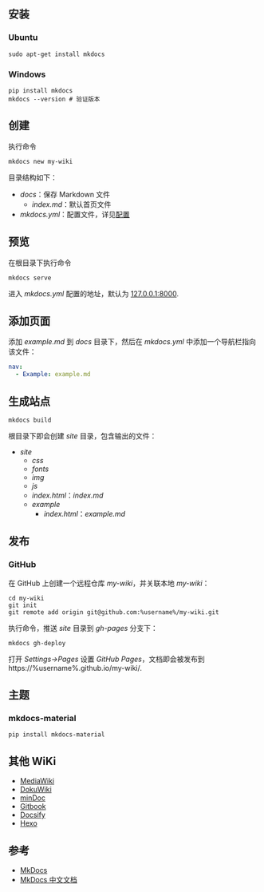 ## 安装

### Ubuntu

```shell
sudo apt-get install mkdocs
```

### Windows

```shell
pip install mkdocs
mkdocs --version # 验证版本
```

## 创建

执行命令

```shell
mkdocs new my-wiki
```

目录结构如下：

- *docs*：保存 Markdown 文件
  - *index.md*：默认首页文件
- *mkdocs.yml*：配置文件，详见[配置](https://markdown-docs-zh.readthedocs.io/zh_CN/latest/user-guide/configuration/)

## 预览

在根目录下执行命令

```shell
mkdocs serve
```


进入 *mkdocs.yml* 配置的地址，默认为 [127.0.0.1:8000](http://127.0.0.1:8000).

## 添加页面

添加 *example.md* 到 *docs* 目录下，然后在 *mkdocs.yml* 中添加一个导航栏指向该文件：

```yaml
nav:
  - Example: example.md
```

## 生成站点

```shell
mkdocs build
```

根目录下即会创建 *site* 目录，包含输出的文件：

- *site*
  - *css*
  - *fonts*
  - *img*
  - *js*
  - *index.html*：*index.md*
  - *example*
    - *index.html*：*example.md*

## 发布

### GitHub

在 GitHub 上创建一个远程仓库 *my-wiki*，并关联本地 *my-wiki*：

```shell
cd my-wiki
git init
git remote add origin git@github.com:%username%/my-wiki.git
```

执行命令，推送 *site* 目录到 *gh-pages* 分支下：

```shell
mkdocs gh-deploy
```

打开 *Settings->Pages* 设置 *GitHub Pages*，文档即会被发布到 https://%username%.github.io/my-wiki/.

## 主题

### mkdocs-material

```shell
pip install mkdocs-material
```

## 其他 WiKi

- [MediaWiki](https://www.mediawiki.org/wiki/MediaWiki)
- [DokuWiki](https://www.dokuwiki.org/dokuwiki)
- [minDoc](https://github.com/lifei6671/mindoc)
- [Gitbook](https://www.gitbook.com/)
- [Docsify](https://docsify.js.org/)
- [Hexo](https://hexo.io/)

## 参考

- [MkDocs](https://www.mkdocs.org/)
- [MkDocs 中文文档](https://markdown-docs-zh.readthedocs.io/zh_CN/latest/)